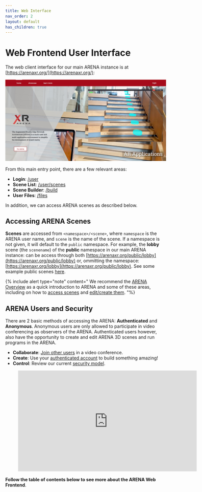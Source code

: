 ```yaml
---
title: Web Interface
nav_order: 2
layout: default
has_children: true
---
```


# Web Frontend User Interface

The web client interface for our main ARENA instance is at [https://arenaxr.org/](https://arenaxr.org/):

<img src="/assets/img/interface/main-website.jpg"/>

From this main entry point, there are a few relevant areas:
- **Login**: [/user](https://arenaxr.org/user)
- **Scene List**: [/user/scenes](https://arenaxr.org/user/scenes)
- **Scene Builder**: [/build](https://arenaxr.org/build)
- **User Files**: [/files](https://arenaxr.org/files/)

In addition, we can access ARENA scenes as described below.

## Accessing ARENA Scenes

**Scenes** are accessed from `<namespace>/<scene>`, where `namespace` is the ARENA user name, and `scene` is the name of the scene. If a namespace is not given, it will default to the `public` namespace. For example, the **lobby** scene (the `scenename`) of the **public** namespace in our main ARENA instance: can be access through both [https://arenaxr.org/public/lobby](https://arenaxr.org/public/lobby) or, ommitting the namespace: [https://arenaxr.org/lobby](https://arenaxr.org/public/lobby). See some example public scenes [here](https://arenaxr.org/showcase.html).

{% include alert type="note" content="
We recommend the [ARENA Overview](/content/overview) as a quick introduction to ARENA and some of these areas, including on how to [access scenes](/content/overview/user-guide) and [edit/create them](/content/overview/build).
"%}

## ARENA Users and Security

There are 2 basic methods of accessing the ARENA: **Authenticated** and **Anonymous**. Anonymous users are only allowed to participate in video conferencing as observers of the ARENA. Authenticated users however, also have the opportunity to create and edit ARENA 3D scenes and run programs in the ARENA.
- **Collaborate**: [Join other users](user-presence) in a video conference.
- **Create**: Use your [authenticated account](user-account) to build something amazing!
- **Control**: Review our current [security model](/content/architecture/security).

<figure class="video_container">
  <iframe width="560" height="315" src="https://www.youtube-nocookie.com/embed/sDR-I1XVN1A?autoplay=1&controls=0&showinfo=0&modestbranding=1&wmode=transparent&disablekb=1&rel=0&enablejsapi=1&widgetid=1&loop=1&mute=1" frameborder="0" allow="accelerometer; autoplay; clipboard-write; encrypted-media; gyroscope; picture-in-picture" allowfullscreen></iframe>
</figure>

**Follow the table of contents below to see more about the ARENA Web Frontend**.
